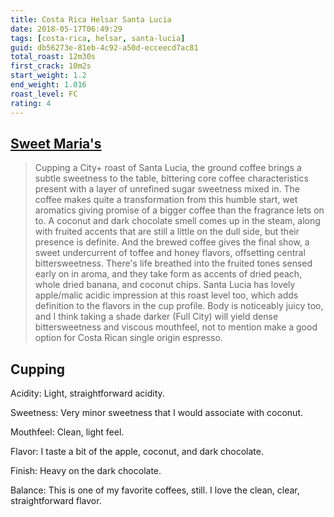```yaml
---
title: Costa Rica Helsar Santa Lucia
date: 2018-05-17T06:49:29
tags: [costa-rica, helsar, santa-lucia]
guid: db56273e-81eb-4c92-a50d-ecceecd7ac81
total_roast: 12m30s
first_crack: 10m2s
start_weight: 1.2
end_weight: 1.016
roast_level: FC
rating: 4
---
```


## [Sweet Maria's][sm]

[sm]: https://web.archive.org/web/20180304214338/https://www.sweetmarias.com/product/costa-rica-helsar-santa-lucia

> Cupping a City+ roast of Santa Lucia, the ground coffee brings a subtle
> sweetness to the table, bittering core coffee characteristics present with a
> layer of unrefined sugar sweetness mixed in. The coffee makes quite a
> transformation from this humble start, wet aromatics giving promise of a
> bigger coffee than the fragrance lets on to. A coconut and dark chocolate
> smell comes up in the steam, along with fruited accents that are still a
> little on the dull side, but their presence is definite. And the brewed coffee
> gives the final show, a sweet undercurrent of toffee and honey flavors,
> offsetting central bittersweetness. There's life breathed into the fruited
> tones sensed early on in aroma, and they take form as accents of dried peach,
> whole dried banana, and coconut chips. Santa Lucia has lovely apple/malic
> acidic impression at this roast level too, which adds definition to the
> flavors in the cup profile. Body is noticeably juicy too, and I think taking a
> shade darker (Full City) will yield dense bittersweetness and viscous
> mouthfeel, not to mention make a good option for Costa Rican single origin
> espresso. 

## Cupping

Acidity: Light, straightforward acidity.

Sweetness:  Very minor sweetness that I would associate with coconut.

Mouthfeel: Clean, light feel.

Flavor: I taste a bit of the apple, coconut, and dark chocolate.

Finish:  Heavy on the dark chocolate.

Balance: This is one of my favorite coffees, still.  I love the clean, clear,
straightforward flavor.
